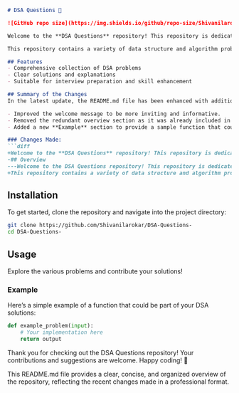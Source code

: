 ```markdown
# DSA Questions 🚀

![GitHub repo size](https://img.shields.io/github/repo-size/Shivanilarokar/DSA-Questions-) ![GitHub last commit](https://img.shields.io/github/last-commit/Shivanilarokar/DSA-Questions-) ![License](https://img.shields.io/badge/license-MIT-blue.svg)

Welcome to the **DSA Questions** repository! This repository is dedicated to providing a collection of Data Structures and Algorithms (DSA) related questions, solutions, and examples. It aims to help developers enhance their coding skills and prepare for technical interviews.

This repository contains a variety of data structure and algorithm problems designed to help you enhance your coding skills and problem-solving abilities.

## Features
- Comprehensive collection of DSA problems
- Clear solutions and explanations
- Suitable for interview preparation and skill enhancement

## Summary of the Changes
In the latest update, the README.md file has been enhanced with additional information for better clarity and engagement. The following changes were made:

- Improved the welcome message to be more inviting and informative.
- Removed the redundant overview section as it was already included in the welcome message.
- Added a new **Example** section to provide a sample function that could be part of the DSA solutions.

### Changes Made:
```diff
+Welcome to the **DSA Questions** repository! This repository is dedicated to providing a collection of Data Structures and Algorithms (DSA) related questions, solutions, and examples. It aims to help developers enhance their coding skills and prepare for technical interviews.
-## Overview
---Welcome to the DSA Questions repository! This repository is dedicated to providing a collection of Data Structures and Algorithms (DSA) related questions, solutions, and examples. It aims to help developers enhance their coding skills and prepare for technical interviews.
+This repository contains a variety of data structure and algorithm problems designed to help you enhance your coding skills and problem-solving abilities.
```

## Installation
To get started, clone the repository and navigate into the project directory:
```bash
git clone https://github.com/Shivanilarokar/DSA-Questions-
cd DSA-Questions-
```

## Usage
Explore the various problems and contribute your solutions!

### Example
Here’s a simple example of a function that could be part of your DSA solutions:

```python
def example_problem(input):
    # Your implementation here
    return output
```

Thank you for checking out the DSA Questions repository! Your contributions and suggestions are welcome. Happy coding! 🎉

This README.md file provides a clear, concise, and organized overview of the repository, reflecting the recent changes made in a professional format.
```